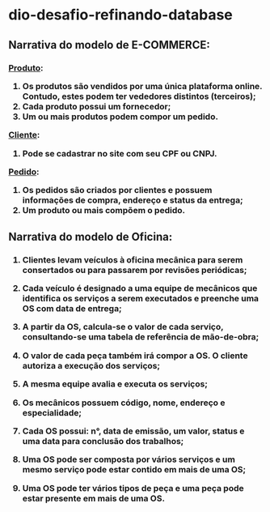 # dio-desafio-refinando-database

<h2>Narrativa do modelo de E-COMMERCE:</h2>

<h3>

<u>Produto</u>:

1. Os produtos são vendidos por uma única plataforma online. Contudo, estes podem ter vededores distintos (terceiros);
2. Cada produto possui um fornecedor;
3. Um ou mais produtos podem compor um pedido.

<u>Cliente</u>:

1. Pode se cadastrar no site com seu CPF ou CNPJ.

<u>Pedido</u>:

1. Os pedidos são criados por clientes e possuem informações de compra, endereço e status da entrega;
2. Um produto ou mais compõem o pedido.

</h3>

<h2>Narrativa do modelo de Oficina:</h2>

<h3>

1. Clientes levam veículos à oficina mecânica para serem consertados ou para passarem por revisões periódicas;

2. Cada veículo é designado a uma equipe de mecânicos que identifica os serviços a serem executados e preenche uma OS com data de entrega;

3. A partir da OS, calcula-se o valor de cada serviço, consultando-se uma tabela de referência de mão-de-obra;

4. O valor de cada peça também irá compor a OS. O cliente autoriza a execução dos serviços;

5. A mesma equipe avalia e executa os serviços;

6. Os mecânicos possuem código, nome, endereço e especialidade;

7. Cada OS possui: n°, data de emissão, um valor, status e uma data para conclusão dos trabalhos;

8. Uma OS pode ser composta por vários serviços e um mesmo serviço pode estar contido em mais de uma OS;

9. Uma OS pode ter vários tipos de peça e uma peça pode estar presente em mais de uma OS.

</h3>
